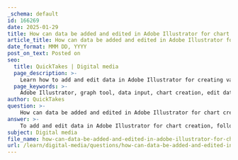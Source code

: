 ```yaml
---
_schema: default
id: 166269
date: 2025-01-29
title: How can data be added and edited in Adobe Illustrator for chart creation?
article_title: How can data be added and edited in Adobe Illustrator for chart creation?
date_format: MMM DD, YYYY
post_on_text: Posted on
seo:
  title: QuickTakes | Digital media
  page_description: >-
    Learn how to add and edit data in Adobe Illustrator for creating various types of charts, including bar graphs, line graphs, and pie charts.
  page_keywords: >-
    Adobe Illustrator, graph tool, data input, chart creation, edit data, graph data window, customize graph, data visualization
author: QuickTakes
question: >-
    How can data be added and edited in Adobe Illustrator for chart creation?
answer: >-
    To add and edit data in Adobe Illustrator for chart creation, follow these steps:\n\n1. **Select the Graph Tool**: Open Adobe Illustrator and select the Graph tool from the toolbar. You can choose from various graph types, such as bar graphs, line graphs, pie charts, etc.\n\n2. **Create a Graph**: Click and drag on the canvas to create a placeholder for your graph. This will open the Graph Data window.\n\n3. **Input Data**: In the Graph Data window, you can enter your data directly. You can copy and paste data from a spreadsheet (like Excel) into this window. Ensure that your data is organized correctly, with categories and values in separate columns.\n\n4. **Edit Data**: If you need to edit the data after creating the graph, double-click on the graph to reopen the Graph Data window. Here, you can modify the existing data or add new data as needed.\n\n5. **Customize the Graph**: After entering your data, you can customize the appearance of the graph. This includes adjusting colors, labels, and styles to enhance clarity and aesthetics. Use the options in the Control panel or the Properties panel to make these adjustments.\n\n6. **Final Adjustments**: Once you are satisfied with the data and the design, you can finalize your chart. You can also convert the graph into regular Illustrator objects for further customization if needed.\n\nBy following these steps, you can effectively add and edit data in Adobe Illustrator to create visually appealing and informative charts. Remember to apply principles of data visualization, such as maximizing the data-ink ratio and minimizing chart junk, to ensure your charts communicate the intended message clearly.
subject: Digital media
file_name: how-can-data-be-added-and-edited-in-adobe-illustrator-for-chart-creation.md
url: /learn/digital-media/questions/how-can-data-be-added-and-edited-in-adobe-illustrator-for-chart-creation
---
```


&nbsp;